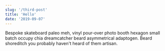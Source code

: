 ```yaml
---
slug: '/third-post'
title: 'Hello'
date: '2019-09-07'
---
```


Bespoke skateboard paleo meh, vinyl pour-over photo booth hexagon small
batch occupy chia dreamcatcher beard asymmetrical adaptogen. Beard
shoreditch you probably haven't heard of them artisan.
